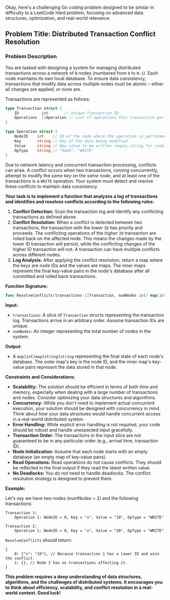Okay, here's a challenging Go coding problem designed to be similar in difficulty to a LeetCode Hard problem, focusing on advanced data structures, optimization, and real-world relevance.

## Problem Title:  Distributed Transaction Conflict Resolution

### Problem Description

You are tasked with designing a system for managing distributed transactions across a network of `N` nodes (numbered from `0` to `N-1`). Each node maintains its own local database.  To ensure data consistency, transactions that modify data across multiple nodes must be atomic – either all changes are applied, or none are.

Transactions are represented as follows:

```go
type Transaction struct {
    ID          int       // Unique Transaction ID
    Operations  []Operation // List of operations this transaction performs
}

type Operation struct {
    NodeID    int    // ID of the node where the operation is performed
    Key       string // Key of the data being modified
    Value     string // New value to be written (empty string for read-only operations)
    OpType    string // "READ", "WRITE"
}
```

Due to network latency and concurrent transaction processing, conflicts can arise. A conflict occurs when two transactions, running concurrently, attempt to modify the *same key* on the *same node*, and at least one of the transactions is a `WRITE` operation. Your system must detect and resolve these conflicts to maintain data consistency.

**Your task is to implement a function that analyzes a log of transactions and identifies and resolves conflicts according to the following rules:**

1.  **Conflict Detection:**  Scan the transaction log and identify any conflicting transactions as defined above.
2.  **Conflict Resolution:**  When a conflict is detected between two transactions, the transaction with the *lower* `ID` has priority and proceeds. The conflicting operations of the *higher* `ID` transaction are rolled back on the affected node. This means the changes made by the lower ID transaction will persist, while the conflicting changes of the higher ID transaction will not.  A transaction can have multiple conflicts across different nodes.
3.  **Log Analysis:** After applying the conflict resolution, return a map where the keys are node IDs and the values are maps. The inner maps represent the final key-value pairs in the node's database after all committed and rolled back transactions.

**Function Signature:**

```go
func ResolveConflicts(transactions []Transaction, numNodes int) map[int]map[string]string
```

**Input:**

*   `transactions`: A slice of `Transaction` structs representing the transaction log. Transactions arrive in an arbitrary order.  Assume transaction IDs are unique.
*   `numNodes`: An integer representing the total number of nodes in the system.

**Output:**

*   A `map[int]map[string]string` representing the final state of each node's database. The outer map's key is the node ID, and the inner map's key-value pairs represent the data stored in that node.

**Constraints and Considerations:**

*   **Scalability:** The solution should be efficient in terms of both time and memory, especially when dealing with a large number of transactions and nodes.  Consider optimizing your data structures and algorithms.
*   **Concurrency:** While you don't need to implement actual concurrent execution, your solution should be designed with concurrency in mind.  Think about how your data structures would handle concurrent access in a real-world distributed system.
*   **Error Handling:**  While explicit error handling is not required, your code should be robust and handle unexpected input gracefully.
*   **Transaction Order:** The transactions in the input slice are not guaranteed to be in any particular order (e.g., arrival time, transaction ID).
*   **Node Initialization:**  Assume that each node starts with an empty database (an empty map of key-value pairs).
*   **Read Operations:** Read operations do not cause conflicts. They should be reflected in the final output if they read the latest written value.
*   **No Deadlocks:**  You do not need to handle deadlocks.  The conflict resolution strategy is designed to prevent them.

**Example:**

Let's say we have two nodes (numNodes = 2) and the following transactions:

```
Transaction 1:
    Operation 1: NodeID = 0, Key = "x", Value = "10", OpType = "WRITE"

Transaction 2:
    Operation 1: NodeID = 0, Key = "x", Value = "20", OpType = "WRITE"
```

`ResolveConflicts` should return:

```
{
    0: {"x": "10"}, // Because transaction 1 has a lower ID and wins the conflict.
    1: {}, // Node 1 has no transactions affecting it.
}
```

**This problem requires a deep understanding of data structures, algorithms, and the challenges of distributed systems. It encourages you to think about efficiency, scalability, and conflict resolution in a real-world context. Good luck!**
